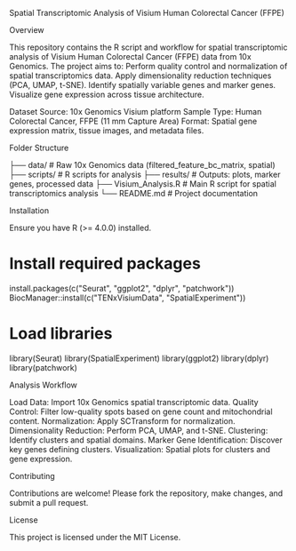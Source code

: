 Spatial Transcriptomic Analysis of Visium Human Colorectal Cancer (FFPE)

Overview

This repository contains the R script and workflow for spatial transcriptomic analysis of Visium Human Colorectal Cancer (FFPE) data from 10x Genomics. The project aims to:
Perform quality control and normalization of spatial transcriptomics data.
Apply dimensionality reduction techniques (PCA, UMAP, t-SNE).
Identify spatially variable genes and marker genes.
Visualize gene expression across tissue architecture.

Dataset
Source: 10x Genomics Visium platform
Sample Type: Human Colorectal Cancer, FFPE (11 mm Capture Area)
Format: Spatial gene expression matrix, tissue images, and metadata files.

Folder Structure

├── data/                 # Raw 10x Genomics data (filtered_feature_bc_matrix, spatial)
├── scripts/              # R scripts for analysis
├── results/              # Outputs: plots, marker genes, processed data
├── Visium_Analysis.R     # Main R script for spatial transcriptomics analysis
└── README.md             # Project documentation

Installation

Ensure you have R (>= 4.0.0) installed.

# Install required packages
install.packages(c("Seurat", "ggplot2", "dplyr", "patchwork"))
BiocManager::install(c("TENxVisiumData", "SpatialExperiment"))

# Load libraries
library(Seurat)
library(SpatialExperiment)
library(ggplot2)
library(dplyr)
library(patchwork)

Analysis Workflow

Load Data: Import 10x Genomics spatial transcriptomic data.
Quality Control: Filter low-quality spots based on gene count and mitochondrial content.
Normalization: Apply SCTransform for normalization.
Dimensionality Reduction: Perform PCA, UMAP, and t-SNE.
Clustering: Identify clusters and spatial domains.
Marker Gene Identification: Discover key genes defining clusters.
Visualization: Spatial plots for clusters and gene expression.



Contributing

Contributions are welcome! Please fork the repository, make changes, and submit a pull request.

License

This project is licensed under the MIT License.
